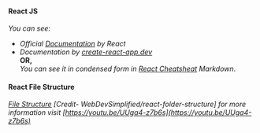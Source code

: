 #### React JS

*You can see:*    
- *Official [Documentation](https://reactjs.org/docs/getting-started.html) by React*
- *Documentation by [create-react-app.dev](https://create-react-app.dev/)*   
**OR,**   
*You can see it in condensed form in [React Cheatsheat](https://github.com/thisiskushal31/Commands-and-Cheatsheets/tree/main/React/React_Cheatsheat.md) Markdown*.   

#### React File Structure

*[File Structure](https://github.com/thisiskushal31/Commands-and-Cheatsheets/tree/main/React/React_File_Structure) [Credit- WebDevSimplified/react-folder-structure] for more information visit [https://youtu.be/UUga4-z7b6s](https://youtu.be/UUga4-z7b6s)*     

